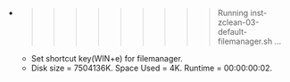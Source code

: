 * >>>>>>>>> Running inst-zclean-03-default-filemanager.sh ...
  * Set shortcut key(WIN+e) for filemanager.
  * Disk size = 7504136K. Space Used = 4K. Runtime = 00:00:00:02.
